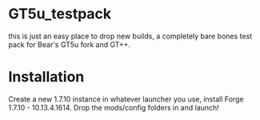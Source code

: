 # GT5u_testpack
this is just an easy place to drop new builds, a completely bare bones test pack for Bear's GT5u fork and GT++.


# Installation

Create a new 1.7.10 instance in whatever launcher you use, install Forge 1.7.10 - 10.13.4.1614.
Drop the mods/config folders in and launch!
